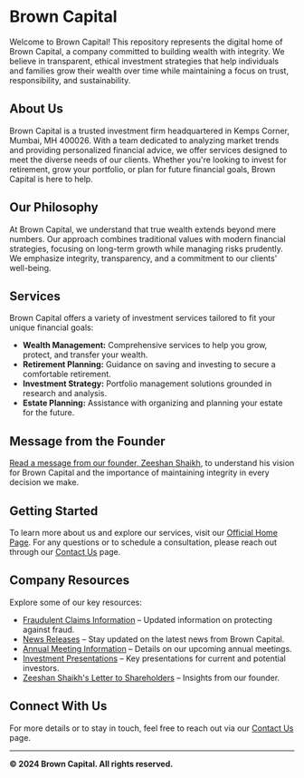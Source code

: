 # Brown Capital

Welcome to Brown Capital! This repository represents the digital home of Brown Capital, a company committed to building wealth with integrity. We believe in transparent, ethical investment strategies that help individuals and families grow their wealth over time while maintaining a focus on trust, responsibility, and sustainability.

## About Us

Brown Capital is a trusted investment firm headquartered in Kemps Corner, Mumbai, MH 400026. With a team dedicated to analyzing market trends and providing personalized financial advice, we offer services designed to meet the diverse needs of our clients. Whether you're looking to invest for retirement, grow your portfolio, or plan for future financial goals, Brown Capital is here to help.

## Our Philosophy

At Brown Capital, we understand that true wealth extends beyond mere numbers. Our approach combines traditional values with modern financial strategies, focusing on long-term growth while managing risks prudently. We emphasize integrity, transparency, and a commitment to our clients' well-being.

## Services

Brown Capital offers a variety of investment services tailored to fit your unique financial goals:

- **Wealth Management:** Comprehensive services to help you grow, protect, and transfer your wealth.
- **Retirement Planning:** Guidance on saving and investing to secure a comfortable retirement.
- **Investment Strategy:** Portfolio management solutions grounded in research and analysis.
- **Estate Planning:** Assistance with organizing and planning your estate for the future.

## Message from the Founder

[Read a message from our founder, Zeeshan Shaikh](message.html), to understand his vision for Brown Capital and the importance of maintaining integrity in every decision we make.

## Getting Started

To learn more about us and explore our services, visit our [Official Home Page](index.html). For any questions or to schedule a consultation, please reach out through our [Contact Us](contact.html) page.

## Company Resources

Explore some of our key resources:

- [Fraudulent Claims Information](fraudulent-claims.html) – Updated information on protecting against fraud.
- [News Releases](news-releases.html) – Stay updated on the latest news from Brown Capital.
- [Annual Meeting Information](annual-meeting.html) – Details on our upcoming annual meetings.
- [Investment Presentations](investment-presentations.html) – Key presentations for current and potential investors.
- [Zeeshan Shaikh's Letter to Shareholders](founders-letter.html) – Insights from our founder.

## Connect With Us

For more details or to stay in touch, feel free to reach out via our [Contact Us](contact.html) page.

---

**© 2024 Brown Capital. All rights reserved.**